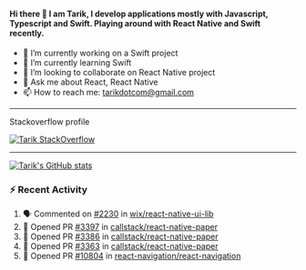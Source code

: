 #### Hi there 👋 I am Tarik, I develop applications mostly with Javascript, Typescript and Swift. Playing around with React Native and Swift recently.


- 🔭 I’m currently working on a Swift project
- 🌱 I’m currently learning Swift
- 👯 I’m looking to collaborate on React Native project
- 💬 Ask me about React, React Native
- 📫 How to reach me: tarikdotcom@gmail.com




---

Stackoverflow profile

[![Tarik StackOverflow](https://stackoverflow-badge.herokuapp.com/api/StackOverflowBadge/14122375)](https://stackoverflow.com/users/9631529/tarik)


---

[![Tarik's GitHub stats](https://github-readme-stats.vercel.app/api?username=tarikpnr&show_icons=true&theme=radical)](https://github.com/tarikpnr/github-readme-stats)


### :zap: Recent Activity

<!--START_SECTION:activity-->
1. 🗣 Commented on [#2230](https://github.com/wix/react-native-ui-lib/issues/2230) in [wix/react-native-ui-lib](https://github.com/wix/react-native-ui-lib)
2. 💪 Opened PR [#3397](https://github.com/callstack/react-native-paper/pull/3397) in [callstack/react-native-paper](https://github.com/callstack/react-native-paper)
3. 💪 Opened PR [#3386](https://github.com/callstack/react-native-paper/pull/3386) in [callstack/react-native-paper](https://github.com/callstack/react-native-paper)
4. 💪 Opened PR [#3363](https://github.com/callstack/react-native-paper/pull/3363) in [callstack/react-native-paper](https://github.com/callstack/react-native-paper)
5. 💪 Opened PR [#10804](https://github.com/react-navigation/react-navigation/pull/10804) in [react-navigation/react-navigation](https://github.com/react-navigation/react-navigation)
<!--END_SECTION:activity-->







